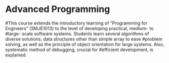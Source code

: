 # Advanced Programming
#This course extends the introductory learning of “Programming for Engineers” (SMJE1013) to the level of developing practical, medium- to #large- scale software systems.  Students learn several algorithms of diverse solutions, data structures other than simple array to ease #problem solving, as well as the principle of object orientation for large systems.  Also, systematic method of debugging, crucial for #efficient development, is explained.
